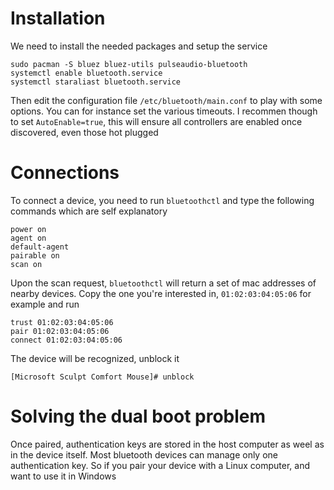 # Installation
We need to install the needed packages and setup the service
````console
sudo pacman -S bluez bluez-utils pulseaudio-bluetooth
systemctl enable bluetooth.service
systemctl staraliast bluetooth.service
````
Then edit the configuration file ``/etc/bluetooth/main.conf`` to play with some options. You can for instance set the various timeouts.
I recommen though to set ``AutoEnable=true``, this will ensure all controllers are enabled once discovered, even those hot plugged
# Connections
To connect a device, you need to run ``bluetoothctl`` and type the following commands which are self explanatory
````console
power on
agent on
default-agent
pairable on
scan on
````
Upon the scan request, ``bluetoothctl`` will return a set of mac addresses of nearby devices.
Copy the one you're interested in, ``01:02:03:04:05:06`` for example and run
````console
trust 01:02:03:04:05:06
pair 01:02:03:04:05:06
connect 01:02:03:04:05:06
````
The device will be recognized, unblock it
````console
[Microsoft Sculpt Comfort Mouse]# unblock
````
# Solving the dual boot problem
Once paired, authentication keys are stored in the host computer as weel as in the device itself.
Most bluetooth devices can manage only one authentication key. So if you pair your device with a Linux computer, and want to use it in Windows 
